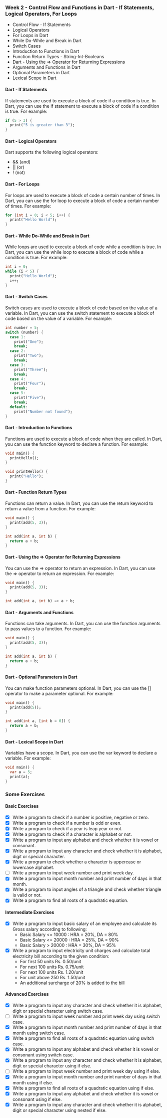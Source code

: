 ### Week 2 - Control Flow and Functions in Dart - If Statements, Logical Operators, For Loops

- Control Flow - If Statements
- Logical Operators
- For Loops in Dart
- While Do-While and Break in Dart
- Switch Cases
- Introduction to Functions in Dart
- Function Return Types - String-Int-Booleans
- Dart - Using the => Operator for Returning Expressions
- Arguments and Functions in Dart
- Optional Parameters in Dart
- Lexical Scope in Dart

#### Dart - If Statements

If statements are used to execute a block of code if a condition is true. In Dart, you can use the if statement to execute a block of code if a condition is true. For example:

```dart
if (5 > 3) {
  print("5 is greater than 3");
}
```

#### Dart - Logical Operators

Dart supports the following logical operators:

- && (and)
- || (or)
- ! (not)

#### Dart - For Loops

For loops are used to execute a block of code a certain number of times. In Dart, you can use the for loop to execute a block of code a certain number of times. For example:

```dart
for (int i = 0; i < 5; i++) {
  print("Hello World");
}
```

#### Dart - While Do-While and Break in Dart

While loops are used to execute a block of code while a condition is true. In Dart, you can use the while loop to execute a block of code while a condition is true. For example:

```dart
int i = 0;
while (i < 5) {
  print("Hello World");
  i++;
}
```

#### Dart - Switch Cases

Switch cases are used to execute a block of code based on the value of a variable. In Dart, you can use the switch statement to execute a block of code based on the value of a variable. For example:

```dart
int number = 5;
switch (number) {
  case 1:
    print("One");
    break;
  case 2:
    print("Two");
    break;
  case 3:
    print("Three");
    break;
  case 4:
    print("Four");
    break;
  case 5:
    print("Five");
    break;
  default:
    print("Number not found");
}
```

#### Dart - Introduction to Functions

Functions are used to execute a block of code when they are called. In Dart, you can use the function keyword to declare a function. For example:

```dart
void main() {
  printHello();
}

void printHello() {
  print("Hello");
}
```

#### Dart - Function Return Types

Functions can return a value. In Dart, you can use the return keyword to return a value from a function. For example:

```dart
void main() {
  print(add(5, 3));
}

int add(int a, int b) {
  return a + b;
}
```

#### Dart - Using the => Operator for Returning Expressions

You can use the => operator to return an expression. In Dart, you can use the => operator to return an expression. For example:

```dart
void main() {
  print(add(5, 3));
}

int add(int a, int b) => a + b;
```

#### Dart - Arguments and Functions

Functions can take arguments. In Dart, you can use the function arguments to pass values to a function. For example:

```dart
void main() {
  print(add(5, 3));
}

int add(int a, int b) {
  return a + b;
}
```

#### Dart - Optional Parameters in Dart

You can make function parameters optional. In Dart, you can use the [] operator to make a parameter optional. For example:

```dart
void main() {
  print(add(5));
}

int add(int a, [int b = 0]) {
  return a + b;
}
```

#### Dart - Lexical Scope in Dart

Variables have a scope. In Dart, you can use the var keyword to declare a variable. For example:

```dart
void main() {
  var a = 5;
  print(a);
}
```

### Some Exercises

#### Basic Exercises

- [x] Write a program to check if a number is positive, negative or zero.
- [x] Write a program to check if a number is odd or even.
- [x] Write a program to check if a year is leap year or not.
- [x] Write a program to check if a character is alphabet or not.
- [x] Write a program to input any alphabet and check whether it is vowel or consonant.
- [x] Write a program to input any character and check whether it is alphabet, digit or special character.
- [x] Write a program to check whether a character is uppercase or lowercase alphabet.
- [ ] Write a program to input week number and print week day.
- [x] Write a program to input month number and print number of days in that month.
- [x] Write a program to input angles of a triangle and check whether triangle is valid or not.
- [x] Write a program to find all roots of a quadratic equation.

#### Intermediate Exercises

- [x] Write a program to input basic salary of an employee and calculate its Gross salary according to following:
  - Basic Salary <= 10000 : HRA = 20%, DA = 80%
  - Basic Salary <= 20000 : HRA = 25%, DA = 90%
  - Basic Salary > 20000 : HRA = 30%, DA = 95%
- [x] Write a program to input electricity unit charges and calculate total electricity bill according to the given condition:
  - For first 50 units Rs. 0.50/unit
  - For next 100 units Rs. 0.75/unit
  - For next 100 units Rs. 1.20/unit
  - For unit above 250 Rs. 1.50/unit
  - An additional surcharge of 20% is added to the bill

#### Advanced Exercises

- [x] Write a program to input any character and check whether it is alphabet, digit or special character using switch case.
- [ ] Write a program to input week number and print week day using switch case.
- [x] Write a program to input month number and print number of days in that month using switch case.
- [x] Write a program to find all roots of a quadratic equation using switch case.
- [x] Write a program to input any alphabet and check whether it is vowel or consonant using switch case.
- [x] Write a program to input any character and check whether it is alphabet, digit or special character using if else.
- [ ] Write a program to input week number and print week day using if else.
- [x] Write a program to input month number and print number of days in that month using if else.
- [x] Write a program to find all roots of a quadratic equation using if else.
- [x] Write a program to input any alphabet and check whether it is vowel or consonant using if else.
- [x] Write a program to input any character and check whether it is alphabet, digit or special character using nested if else.
